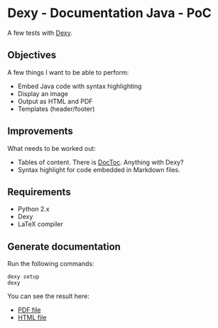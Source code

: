 # Dexy - Documentation Java - PoC

A few tests with [Dexy](http://dexy.it).

## Objectives

A few things I want to be able to perform:

  * Embed Java code with syntax highlighting
  * Display an image
  * Output as HTML and PDF
  * Templates (header/footer)

## Improvements

What needs to be worked out:

  * Tables of content. There is [DocToc](https://github.com/thlorenz/doctoc). Anything with Dexy?
  * Syntax highlight for code embedded in Markdown files.
 
## Requirements

  * Python 2.x
  * Dexy
  * LaTeX compiler

## Generate documentation

Run the following commands:

    dexy setup
    dexy

You can see the result here:

  * [PDF file](https://github.com/ArthurHoaro/dexy-doc-java-poc/blob/master/output-example/001-classified-documentation.pdf?raw=true)
  * [HTML file](https://rawgit.com/ArthurHoaro/dexy-doc-java-poc/master/output-example/001-classified-documentation.html)
